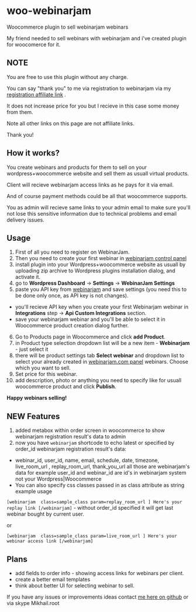 # woo-webinarjam
Woocommerce plugin to sell webinarjam webinars

My friend needed to sell webinars with webinarjam and i've created plugin for woocomerce for it. 

## NOTE

You are free to use this plugin without any charge.

You can say "thank you" to me via registration to webinarjam via my [registration  affiliate link](http://dealguardian.net/product/470/?hop=mikhailRoot&page=default&trackingID1=github) . 

It does not increase price for you but I recieve in this case some money from them.

Note all other links on this page are not affiliate links.

Thank you!

## How it works?
 You create webinars and products for them to sell on your wordpress+woocommerce website and sell them as usuall virtual products.
 
 Client will recieve webinarjam  access links as he pays  for it via email. 
 
 And of course payment methods could be all that woocommerce supports.
 
 You as admin will recieve same links to your admin email to make sure you'll not lose this sensitive information due to technical problems and email delivery issues.


## Usage
1. First of all you need to register on WebinarJam.
2. Then you need to create your first webinar in [webinarjam control panel](https://app.webinarjam.com/members/login)
3. install plugin  into your Wordpress+woocommerce website as usuall by uploading zip archive to Wordpress plugins installation dialog, and activate it.
4. go to **Wordpress Dashboard** ->  **Settings** -> **WebinarJam Settings**
5. paste you API key from [webinarjam](https://app.webinarjam.com/members/login) and save settings (you need this to be done only once, as API key is not changes).
 * you'll recieve API key when you create your first Webinarjam webinar in **Integrations** step -> **Api Custom Integrations** section.
 * save your webinarjam webinar and you'll be able to select it in Woocommerce product creation dialog further.
6. Go to Products page in Woocommerce and click **add Product**.
7. in Product type selection dropdown list will be a  new item - **Webinarjam** - just select it
8. there will be product settings tab **Select webinar** and dropdown list to select your already created in [webinarjam.com panel](https://app.webinarjam.com/members/login) webinars. Choose which you want to sell.
9. Set price for this webinar.
10. add description, photo or anything you need to specify like for usuall woocommerce product and click **Publish**.

**Happy webinars selling!**

## NEW Features
1. added metabox within order screen in woocommerce to show webinarjam registration result's data to admin
2. now you have `webinarjam` shortcode to echo latest or specified by order_id  webinarjam registration result's data:
 - webinar_id, user_id, name, email, schedule, date, timezone, live_room_url , replay_room_url, thank_you_url all those are webinarjam's data for example user_id and webinar_id are id's in webinarjam system not your Wordpress|Woocommerce 
 - You can also specify css classes passed in as class attribute as string
 example usage 
 
 `[webinarjam  class=sample_class param=replay_room_url ] Here's your replay link [/webinarjam]` - without order_id specified it will get last webinar bought by current user.
 
 or 
 
 `[webinarjam  class=sample_class param=live_room_url ] Here's your webinar access link [/webinarjam]`

## Plans

- add fields to order info - showing access links for webinars per client.
- create a better email templates
- think about better UI for selecting webinar to sell.

If you have any issues or improvements ideas contact [me here on github](https://github.com/MikhailRoot) or via skype Mikhail.root
